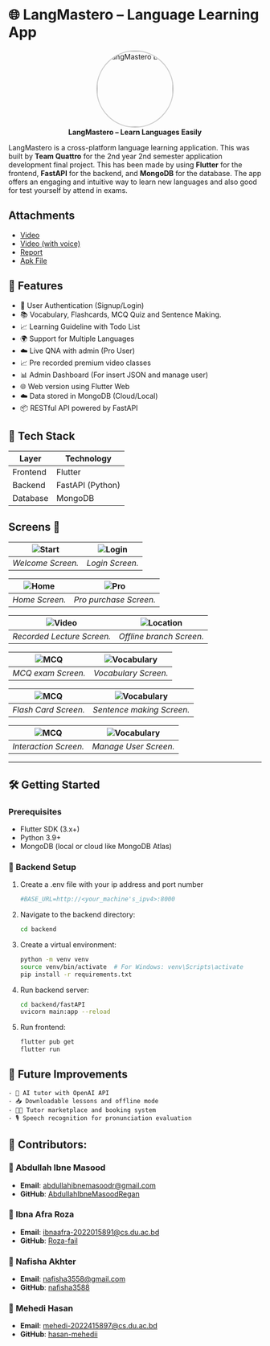 # 🌐 LangMastero – Language Learning App

<p align="center">
  <img src="language.png" alt="LangMastero Logo" width="150" height="150" style="border-radius: 50%; border: 2px solid #ccc;" />
  <br>
  <strong>LangMastero – Learn Languages Easily</strong>
</p>


LangMastero is a cross-platform language learning application. This was built by **Team Quattro** for the 2nd year 2nd semester application development final project. This has been made by using **Flutter** for the frontend, **FastAPI** for the backend, and **MongoDB** for the database. The app offers an engaging and intuitive way to learn new languages and also good for test yourself by attend in exams.

## Attachments

  - [Video](https://youtu.be/-zH8NUaVHFw)
  - [Video (with voice)](https://youtu.be/-zH8NUaVHFw)
  - [Report](App%Development%Report.pdf)
  - [Apk File](https://drive.google.com/file/d/1VICObE5gMyPvmKnrwiV2NgcdLoCO8O8O/view?usp=drive_link)

## 📱 Features

- 🔐 User Authentication (Signup/Login)
- 📚 Vocabulary, Flashcards, MCQ Quiz and Sentence Making.
- 📈 Learning Guideline with Todo List
- 🌍 Support for Multiple Languages
- ☁️ Live QNA with admin (Pro User)
- 📈 Pre recorded premium video classes
- 📊 Admin Dashboard (For insert JSON and manage user)
- 🌐 Web version using Flutter Web
- ☁️ Data stored in MongoDB (Cloud/Local)
- 📦 RESTful API powered by FastAPI

## 🧰 Tech Stack

| Layer                          | Technology         |
|--------------------------------|--------------------|
| Frontend                       | Flutter            |
| Backend                        | FastAPI (Python)   |
| Database                       | MongoDB            |


## **Screens 📸**

| ![Start](readme/welcome.jpg) | ![Login](readme/login.jpg) |
|:----------------------------:|:--------------------------:|
|      _Welcome Screen._       |      _Login Screen._       |

| ![Home](readme/home.jpg) | ![Pro](readme/getpro.jpg) |
|:------------------------:|:-------------------------:|
|      _Home Screen._      |  _Pro purchase Screen._   |

| ![Video](readme/video.jpg) | ![Location](readme/location.jpg) |
|:--------------------------:|:--------------------------------:|
| _Recorded Lecture Screen._ |     _Offline branch Screen._     |

| ![MCQ](readme/mcq.jpg) | ![Vocabulary](readme/vocabulary.jpg) |
|:----------------------:|:------------------------------------:|
|   _MCQ exam Screen._   |         _Vocabulary Screen._         |

| ![MCQ](readme/flashcard.jpg) | ![Vocabulary](readme/sentence.jpg) |
|:----------------------------:|:----------------------------------:|
|     _Flash Card Screen._     |     _Sentence making Screen._      |

| ![MCQ](readme/qna.jpg) | ![Vocabulary](readme/user.jpg) |
|:----------------------:|:------------------------------:|
| _Interaction Screen._  |     _Manage User Screen._      |


--- 
## 🛠️ Getting Started

### Prerequisites

- Flutter SDK (3.x+)
- Python 3.9+
- MongoDB (local or cloud like MongoDB Atlas)

### 🔧 Backend Setup

1. Create a .env file with your ip address and port number
   ```bash
   #BASE_URL=http://<your_machine's_ipv4>:8000
   ```

2. Navigate to the backend directory:
   ```bash
   cd backend
   ```

3. Create a virtual environment:
    ```bash
    python -m venv venv
    source venv/bin/activate  # For Windows: venv\Scripts\activate
    pip install -r requirements.txt
   ```

4. Run backend server:
    ```bash
   cd backend/fastAPI
   uvicorn main:app --reload
   ```
   
5. Run frontend:
    ```bash
   flutter pub get
   flutter run
    ```

## 🚀 Future Improvements
    - 🧠 AI tutor with OpenAI API
    - 📥 Downloadable lessons and offline mode
    - 🧑‍🏫 Tutor marketplace and booking system
    - 🎙️ Speech recognition for pronunciation evaluation


## 🙌 Contributors:
### 👤 Abdullah Ibne Masood
- **Email**: [abdullahibnemasoodr@gmail.com](mailto:abdullahibnemasoodr@gmail.com)
- **GitHub**: [AbdullahIbneMasoodRegan](https://github.com/AbdullahIbneMasoodRegan)

### 👤 Ibna Afra Roza
- **Email**: [ibnaafra-2022015891@cs.du.ac.bd](mailto:ibnaafra-2022015891@cs.du.ac.bd)
- **GitHub**: [Roza-fail](https://www.github.com/Roza-fail)

### 👤 Nafisha Akhter
- **Email**: [nafisha3558@gmail.com](mailto:nafisha3558@gmail.com)
- **GitHub**: [nafisha3588](https://github.com/nafisha3588)

### 👤 Mehedi Hasan
- **Email**: [mehedi-2022415897@cs.du.ac.bd](mailto:mehedi-2022415897@cs.du.ac.bd)
- **GitHub**: [hasan-mehedii](https://www.github.com/hasan-mehedii)
